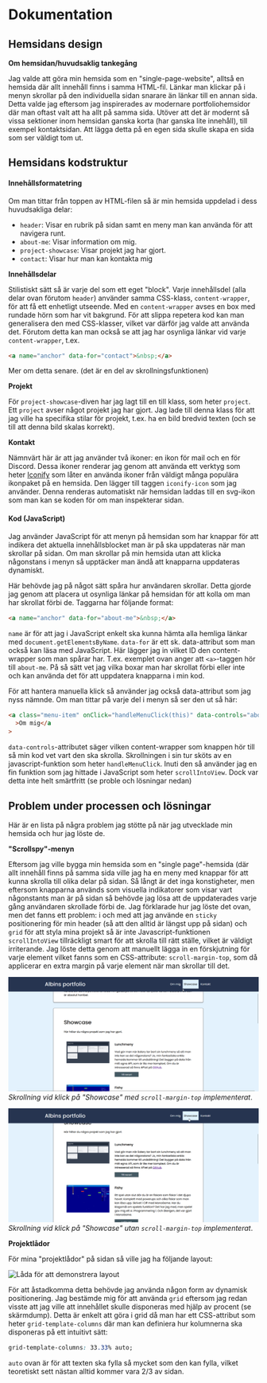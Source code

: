 # Dokumentation

## Hemsidans design

**Om hemsidan/huvudsaklig tankegång**

Jag valde att göra min hemsida som en "single-page-website", alltså en hemsida där allt innehåll finns i samma HTML-fil. Länkar man klickar på i menyn skrollar på den individuella sidan snarare än länkar till en annan sida. Detta valde jag eftersom jag inspirerades av modernare portfoliohemsidor där man oftast valt att ha allt på samma sida. Utöver att det är modernt så vissa sektioner inom hemsidan ganska korta (har ganska lite innehåll), till exempel kontaktsidan. Att lägga detta på en egen sida skulle skapa en sida som ser väldigt tom ut.

## Hemsidans kodstruktur

#### Innehållsformatetring

Om man tittar från toppen av HTML-filen så är min hemsida uppdelad i dess huvudsakliga delar:

- `header`: Visar en rubrik på sidan samt en meny man kan använda för att navigera runt.
- `about-me`: Visar information om mig.
- `project-showcase`: Visar projekt jag har gjort.
- `contact`: Visar hur man kan kontakta mig

**Innehållsdelar**

Stilistiskt sätt så är varje del som ett eget "block". Varje innehållsdel (alla delar ovan förutom `header`) använder samma CSS-klass, `content-wrapper`, för att få ett enhetligt utseende. Med en `content-wrapper` avses en box med rundade hörn som har vit bakgrund. För att slippa repetera kod kan man generalisera den med CSS-klasser, vilket var därför jag valde att använda det.
Förutom detta kan man också se att jag har osynliga länkar vid varje `content-wrapper`, t.ex.

```html
<a name="anchor" data-for="contact">&nbsp;</a>
```

Mer om detta senare. (det är en del av skrollningsfunktionen)

**Projekt**

För `project-showcase`-diven har jag lagt till en till klass, som heter `project`. Ett `project` avser något projekt jag har gjort. Jag lade till denna klass för att jag ville ha specifika stilar för projekt, t.ex. ha en bild bredvid texten (och se till att denna bild skalas korrekt).

**Kontakt**

Nämnvärt här är att jag använder två ikoner: en ikon för mail och en för Discord. Dessa ikoner renderar jag genom att använda ett verktyg som heter [Iconify](https://iconify.design) som låter en använda ikoner från väldigt många populära ikonpaket på en hemsida. Den lägger till taggen `iconify-icon` som jag använder. Denna renderas automatiskt när hemsidan laddas till en svg-ikon som man kan se koden för om man inspekterar sidan.

#### Kod (JavaScript)

Jag använder JavaScript för att menyn på hemsidan som har knappar för att indikera det aktuella innehållsblocket man är på ska uppdateras när man skrollar på sidan. Om man skrollar på min hemsida utan att klicka någonstans i menyn så upptäcker man ändå att knapparna uppdateras dynamiskt.

Här behövde jag på något sätt spåra hur användaren skrollar. Detta gjorde jag genom att placera ut osynliga länkar på hemsidan för att kolla om man har skrollat förbi de. Taggarna har följande format:

```html
<a name="anchor" data-for="about-me">&nbsp;</a>
```

`name` är för att jag i JavaScript enkelt ska kunna hämta alla hemliga länkar med `document.getElementsByName`. `data-for` är ett sk. data-attribut som man också kan läsa med JavaScript. Här lägger jag in vilket ID den content-wrapper som man spårar har. T.ex. exemplet ovan anger att `<a>`-taggen hör till `about-me`. På så sätt vet jag vilka boxar man har skrollat förbi eller inte och kan använda det för att uppdatera knapparna i min kod.

För att hantera manuella klick så använder jag också data-attribut som jag nyss nämnde. Om man tittar på varje del i menyn så ser den ut så här:

```html
<a class="menu-item" onClick="handleMenuClick(this)" data-controls="about-me"
  >Om mig</a
>
```

`data-controls`-attributet säger vilken content-wrapper som knappen hör till så min kod vet vart den ska skrolla.
Skrollningen i sin tur sköts av en javascript-funktion som heter `handleMenuClick`. Inuti den så använder jag en fin funktion som jag hittade i JavaScript som heter `scrollIntoView`. Dock var detta inte helt smärtfritt (se proble och lösningar nedan)

## Problem under processen och lösningar

Här är en lista på några problem jag stötte på när jag utvecklade min hemsida och hur jag löste de.

**"Scrollspy"-menyn**

Eftersom jag ville bygga min hemsida som en "single page"-hemsida (där allt innehåll finns på samma sida ville jag ha en meny med knappar för att kunna skrolla till olika delar på sidan. Så långt är det inga konstigheter, men eftersom knapparna används som visuella indikatorer som visar vart någonstants man är på sidan så behövde jag lösa att de uppdaterades varje gång användaren skrollade förbi de. Jag förklarade hur jag löste det ovan, men det fanns ett problem: i och med att jag använde en `sticky` positionering för min header (så att den alltid är längst upp på sidan) och `grid` för att styla mina projekt så är inte Javascript-funktionen `scrollIntoView` tillräckligt smart för att skrolla till rätt ställe, vilket är väldigt irriterande. Jag löste detta genom att manuellt lägga in en förskjutning för varje element vilket fanns som en CSS-attribute: `scroll-margin-top`, som då applicerar en extra margin på varje element när man skrollar till det.

![Skrollning innan implementering av scroll-margin-top](bilder/skrollning_1.png)
_Skrollning vid klick på "Showcase" med `scroll-margin-top` implementerat_.

![Skrollning efter implementering av scroll-margin-top](bilder/skrollning_2.png)
_Skrollning vid klick på "Showcase" utan `scroll-margin-top` implementerat_.

**Projektlådor**

För mina "projektlådor" på sidan så ville jag ha följande layout:

![Låda för att demonstrera layout](bilder/l%C3%A5dlayout.png)

För att åstadkomma detta behövde jag använda någon form av dynamisk positionering. Jag bestämde mig för att använda `grid` eftersom jag redan visste att jag ville att innehållet skulle disponeras med hjälp av procent (se skärmdump). Detta är enkelt att göra i grid då man har ett CSS-attribut som heter `grid-template-columns` där man kan definiera hur kolumnerna ska disponeras på ett intuitivt sätt:

```css
grid-template-columns: 33.33% auto;
```

`auto` ovan är för att texten ska fylla så mycket som den kan fylla, vilket teoretiskt sett nästan alltid kommer vara 2/3 av sidan.
